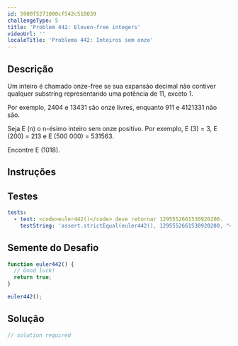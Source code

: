 ```yaml
---
id: 5900f5271000cf542c510039
challengeType: 5
title: 'Problem 442: Eleven-free integers'
videoUrl: ''
localeTitle: 'Problema 442: Inteiros sem onze'
---
```


## Descrição
<section id="description"> Um inteiro é chamado onze-free se sua expansão decimal não contiver qualquer substring representando uma potência de 11, exceto 1. <p> Por exemplo, 2404 e 13431 são onze livres, enquanto 911 e 4121331 não são. </p><p> Seja E (n) o n-ésimo inteiro sem onze positivo. Por exemplo, E (3) = 3, E (200) = 213 e E (500 000) = 531563. </p><p> Encontre E (1018). </p></section>

## Instruções
<section id="instructions">
</section>

## Testes
<section id='tests'>

```yml
tests:
  - text: <code>euler442()</code> deve retornar 1295552661530920200.
    testString: 'assert.strictEqual(euler442(), 1295552661530920200, "<code>euler442()</code> should return 1295552661530920200.");'

```

</section>

## Semente do Desafio
<section id='challengeSeed'>

<div id='js-seed'>

```js
function euler442() {
  // Good luck!
  return true;
}

euler442();

```

</div>



</section>

## Solução
<section id='solution'>

```js
// solution required
```
</section>
